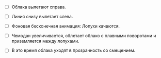 - [ ] Облака вылетают справа.
- [ ] Линия снизу вылетает слева.
- [ ] Фоновая бесконечная анимация: Лопухи качаются.
- [ ] Чемодан увеличивается, облетает облако с плавными поворотами и приземляется между лопухами.
- [ ] В это время облака уходят в прозрачность со смещением.

